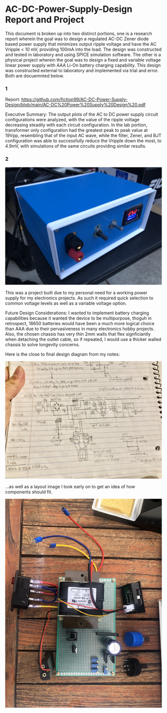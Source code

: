 # AC-DC-Power-Supply-Design Report and Project
This document is broken up into two distinct portions, one is a research report wherein the goal was to design a regulated AC-DC Zener diode based power supply that minimizes output ripple voltage and have the AC Vripple < 10 mV, providing 100mA into the load. The design was constructed and tested in laboratory and using SPICE simulation software. The other is a physical project wherein the goal was to design a fixed and variable voltage linear power supply with AAA Li-On battery charging capability. This design was constructed external to laboratory and implemented via trial and error. Both are docuemnted below.



### 1 ### 
Report: https://github.com/fiction99/AC-DC-Power-Supply-Design/blob/main/AC-DC%20Power%20Supply%20Design%20.pdf

Executive Summary: The output plots of the AC to DC power supply circuit configurations were analyzed, with the value of the ripple voltage decreasing steadily with each circuit configuration. In the lab portion, transformer only configuration had the greatest peak to peak value at 19Vpp, resembling that of the input AC wave, while the filter, Zener, and BJT configuration was able to successfully reduce the Vripple down the most, to 4.9mV, with simulations of the same circuits providing similar results.

### 2 ###

![alt text](https://github.com/fiction99/AC-DC-Power-Supply-Design/blob/main/media/IMG-3737.jpg)

This was a project built due to my personal need for a working power supply for my electronics projects. As such it required quick selection to common voltage levels as well as a variable voltage option. 

Future Design Considerations: 
I wanted to implement battery charging capabilities because it wanted the device to be multipurpose, thoguh in retrospect, 18650 batteries would have been a much more logical choice than AAA due to their pervasiveness in many electronics hobby projects. Also, the chosen chassis has very thin 2mm walls that flex signficiantly when detaching the outlet cable, so if repeated, I would use a thicker walled chassis to solve longevity concerns.

Here is the close to final design diagram from my notes:

![alt text](https://github.com/fiction99/AC-DC-Power-Supply-Design/blob/main/media/unnamed(3).jpg)

...as well as a layout image I took early on to get an idea of how components should fit.

![alt text](https://github.com/fiction99/AC-DC-Power-Supply-Design/blob/main/media/unnamed(2).jpg)
